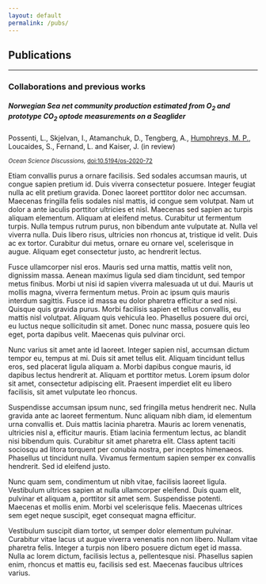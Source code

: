 ```yaml
---
layout: default
permalink: /pubs/
---
```


## Publications

<hr />

### Collaborations and previous works

<div class="card border-0 shadow">
  <div class="row no-gutters">
    <!--
    <div class="col-md-4">
      <img src="..." class="card-img" alt="...">
    </div>
    -->
    <div class="col">
      <div class="card-body">
        <h5 class="card-title">
          Norwegian Sea net community production estimated from O<sub>2</sub> and prototype CO<sub>2</sub> optode measurements on a Seaglider
        </h5>
        <p class="card-text">
          Possenti, L., Skjelvan, I., Atamanchuk, D., Tengberg, A., <u>Humphreys, M. P.</u>, Loucaides, S., Fernand, L. and Kaiser, J. (in review)
        </p>
        <p class="card-text"><small class="text-muted">
          <i>Ocean Science Discussions,</i> <a href='https://doi.org/10.5194/os-2020-72'>doi:10.5194/os-2020-72</a></small>
        </p>
      </div>
    </div>
  </div>
</div>

Etiam convallis purus a ornare facilisis. Sed sodales accumsan mauris, ut congue sapien pretium id. Duis viverra consectetur posuere. Integer feugiat nulla ac elit pretium gravida. Donec laoreet porttitor dolor nec accumsan. Maecenas fringilla felis sodales nisl mattis, id congue sem volutpat. Nam ut dolor a ante iaculis porttitor ultricies et nisl. Maecenas sed sapien ac turpis aliquam elementum. Aliquam at eleifend metus. Curabitur ut fermentum turpis. Nulla tempus rutrum purus, non bibendum ante vulputate at. Nulla vel viverra nulla. Duis libero risus, ultricies non rhoncus at, tristique id velit. Duis ac ex tortor. Curabitur dui metus, ornare eu ornare vel, scelerisque in augue. Aliquam eget consectetur justo, ac hendrerit lectus.

Fusce ullamcorper nisl eros. Mauris sed urna mattis, mattis velit non, dignissim massa. Aenean maximus ligula sed diam tincidunt, sed tempor metus finibus. Morbi ut nisi id sapien viverra malesuada ut ut dui. Mauris ut mollis magna, viverra fermentum metus. Proin ac ipsum quis mauris interdum sagittis. Fusce id massa eu dolor pharetra efficitur a sed nisi. Quisque quis gravida purus. Morbi facilisis sapien et tellus convallis, eu mattis nisl volutpat. Aliquam quis vehicula leo. Phasellus posuere dui orci, eu luctus neque sollicitudin sit amet. Donec nunc massa, posuere quis leo eget, porta dapibus velit. Maecenas quis pulvinar orci.

Nunc varius sit amet ante id laoreet. Integer sapien nisl, accumsan dictum tempor eu, tempus at mi. Duis sit amet tellus elit. Aliquam tincidunt tellus eros, sed placerat ligula aliquam a. Morbi dapibus congue mauris, id dapibus lectus hendrerit at. Aliquam et porttitor metus. Lorem ipsum dolor sit amet, consectetur adipiscing elit. Praesent imperdiet elit eu libero facilisis, sit amet vulputate leo rhoncus.

Suspendisse accumsan ipsum nunc, sed fringilla metus hendrerit nec. Nulla gravida ante ac laoreet fermentum. Nunc aliquam nibh diam, id elementum urna convallis et. Duis mattis lacinia pharetra. Mauris ac lorem venenatis, ultricies nisl a, efficitur mauris. Etiam lacinia fermentum lectus, ac blandit nisi bibendum quis. Curabitur sit amet pharetra elit. Class aptent taciti sociosqu ad litora torquent per conubia nostra, per inceptos himenaeos. Phasellus ut tincidunt nulla. Vivamus fermentum sapien semper ex convallis hendrerit. Sed id eleifend justo.

Nunc quam sem, condimentum ut nibh vitae, facilisis laoreet ligula. Vestibulum ultrices sapien at nulla ullamcorper eleifend. Duis quam elit, pulvinar et aliquam a, porttitor sit amet sem. Suspendisse potenti. Maecenas et mollis enim. Morbi vel scelerisque felis. Maecenas ultrices sem eget neque suscipit, eget consequat magna efficitur.

Vestibulum suscipit diam tortor, ut semper dolor elementum pulvinar. Curabitur vitae lacus ut augue viverra venenatis non non libero. Nullam vitae pharetra felis. Integer a turpis non libero posuere dictum eget id massa. Nulla ac lorem dictum, facilisis lectus a, pellentesque nisi. Phasellus sapien enim, rhoncus et mattis eu, facilisis sed est. Maecenas faucibus ultrices varius.
